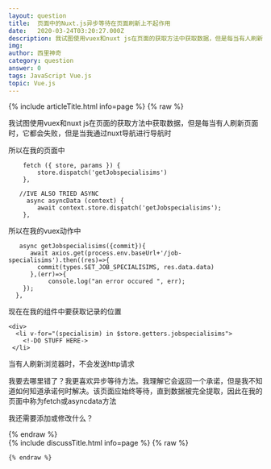 ```yaml
---
layout: question
title:  页面中的Nuxt.js异步等待在页面刷新上不起作用
date:   2020-03-24T03:20:27.000Z
description: 我试图使用vuex和nuxt js在页面的获取方法中获取数据，但是每当有人刷新页面时，它都会失败，但是当我通过nuxt导航进行导航时所以在我的页面中...
img: 
author: 西里神奇
category: question
answer: 0
tags: JavaScript Vue.js
topic: Vue.js
---
```

<div class="article-root">
  <div class="article">
    {% include articleTitle.html info=page %}
    {% raw %}
    <div class="article-content"><p><font style="vertical-align: inherit;"><font style="vertical-align: inherit;">我试图使用vuex和nuxt js在页面的获取方法中获取数据，但是每当有人刷新页面时，它都会失败，但是当我通过nuxt导航进行导航时</font></font></p>

<p><font style="vertical-align: inherit;"><font style="vertical-align: inherit;">所以在我的页面中</font></font></p>

<pre><code>    fetch ({ store, params }) {<font></font>
        store.dispatch('getJobspecialisims')<font></font>
    },<font></font>
<font></font>
   //IVE ALSO TRIED ASYNC<font></font>
     async asyncData (context) {<font></font>
        await context.store.dispatch('getJobspecialisims');<font></font>
    },<font></font>
</code></pre>

<p><font style="vertical-align: inherit;"><font style="vertical-align: inherit;">所以在我的vuex动作中</font></font></p>

<pre><code>   async getJobspecialisims({commit}){<font></font>
      await axios.get(process.env.baseUrl+'/job-specialisims').then((res)=&gt;{<font></font>
        commit(types.SET_JOB_SPECIALISIMS, res.data.data)<font></font>
      },(err)=&gt;{<font></font>
           console.log("an error occured ", err);<font></font>
    });<font></font>
  },<font></font>
</code></pre>

<p><font style="vertical-align: inherit;"><font style="vertical-align: inherit;">现在在我的组件中要获取记录的位置</font></font></p>

<pre><code>&lt;div&gt;<font></font>
  &lt;li v-for="(specialisim) in $store.getters.jobspecialisims"&gt;<font></font>
    &lt;!-DO STUFF HERE-&gt;   <font></font>
 &lt;/li&gt;<font></font>
</code></pre>

<p><font style="vertical-align: inherit;"><font style="vertical-align: inherit;">当有人刷新浏览器时，不会发送http请求</font></font></p>

<p><font style="vertical-align: inherit;"><font style="vertical-align: inherit;">我要去哪里错了？</font><font style="vertical-align: inherit;">我更喜欢异步等待方法。</font><font style="vertical-align: inherit;">我理解它会返回一个承诺，但是我不知道如何知道承诺何时解决。</font><font style="vertical-align: inherit;">该页面应始终等待，直到数据被完全提取，因此在我的页面中称为fetch或asyncdata方法</font></font></p>

<p><font style="vertical-align: inherit;"><font style="vertical-align: inherit;">我还需要添加或修改什么？</font></font></p></div>
    {% endraw %}
  </div>

  <div class="discuss-wrapper">
    {% include discussTitle.html info=page %}
    {% raw %}
    
    {% endraw %}
  </div>
<div>
